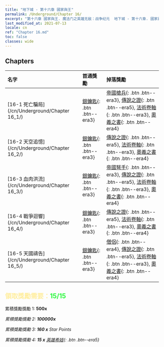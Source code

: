 ```yaml
---
title: "地下城 - 第十六章 國家與王"
permalink: /Underground/Chapter 16/
excerpt: "第十六章 國家與王. 魔法门之英雄无敌：战争纪元  地下城 - 第十六章. 國家與王"
last_modified_at: 2021-07-13
locale: cn
ref: "Chapter 16.md"
toc: false
classes: wide
---
```


## Chapters

  | 名字 |  首通獎勵 | 掉落獎勵 |
  |:------------|:------------|:------------| 
  | [16-1 死亡騙局](/cn/Underground/Chapter 16_1/) | [銀鑰匙](/cn/Items/con_693/){: .btn .btn--era3} | [帝國槍兵](/cn/Items/unt_190/){: .btn .btn--era3}, [傳說之證](/cn/Items/mat_67/){: .btn .btn--era5}, [法術卷軸](/cn/Items/con_694/){: .btn .btn--era3}, [奧義之書](/cn/Items/mat_60/){: .btn .btn--era4} |
  | [16-2 天空追憶](/cn/Underground/Chapter 16_2/) | [銀鑰匙](/cn/Items/con_693/){: .btn .btn--era3} | [傳說之證](/cn/Items/mat_67/){: .btn .btn--era5}, [法術卷軸](/cn/Items/con_694/){: .btn .btn--era3}, [奧義之書](/cn/Items/mat_60/){: .btn .btn--era4} |
  | [16-3 血肉洪流](/cn/Underground/Chapter 16_3/) | [銀鑰匙](/cn/Items/con_693/){: .btn .btn--era3} | [帝國弩手](/cn/Items/unt_191/){: .btn .btn--era3}, [傳說之證](/cn/Items/mat_67/){: .btn .btn--era5}, [法術卷軸](/cn/Items/con_694/){: .btn .btn--era3}, [奧義之書](/cn/Items/mat_60/){: .btn .btn--era4} |
  | [16-4 戰爭迴響](/cn/Underground/Chapter 16_4/) | [銀鑰匙](/cn/Items/con_693/){: .btn .btn--era3} | [傳說之證](/cn/Items/mat_67/){: .btn .btn--era5}, [法術卷軸](/cn/Items/con_694/){: .btn .btn--era3}, [奧義之書](/cn/Items/mat_60/){: .btn .btn--era4} |
  | [16-5 天國禱告](/cn/Underground/Chapter 16_5/) | [銀鑰匙](/cn/Items/con_693/){: .btn .btn--era3} | [僧侶](/cn/Items/unt_194/){: .btn .btn--era4}, [傳說之證](/cn/Items/mat_67/){: .btn .btn--era5}, [法術卷軸](/cn/Items/con_694/){: .btn .btn--era3}, [奧義之書](/cn/Items/mat_60/){: .btn .btn--era4} |


## <span style="color: #ffeea0">   領取獎勵需要：</span><span style="color: #27f73a">15/15</span>

 累積獎勵獎勵 1:  **500x** <i class="fas fa-gem"/>

 累積獎勵獎勵 2:  **100000x** <i class="fas fa-coins"/>

 累積獎勵獎勵 3: **160 x** Star Points

 累積獎勵獎勵 4: **15 x** [英雄希娃](/cn/Items/her_376/){: .btn .btn--era5}

